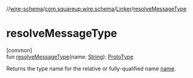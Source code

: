 //[wire-schema](../../../index.md)/[com.squareup.wire.schema](../index.md)/[Linker](index.md)/[resolveMessageType](resolve-message-type.md)

# resolveMessageType

[common]\
fun [resolveMessageType](resolve-message-type.md)(name: [String](https://kotlinlang.org/api/latest/jvm/stdlib/kotlin/-string/index.html)): [ProtoType](../-proto-type/index.md)

Returns the type name for the relative or fully-qualified name [name](resolve-message-type.md).
